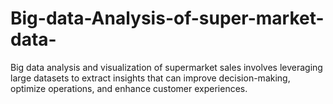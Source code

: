 # Big-data-Analysis-of-super-market-data-
Big data analysis and visualization of supermarket sales involves leveraging large datasets to extract insights that can improve decision-making, optimize operations, and enhance customer experiences. 

